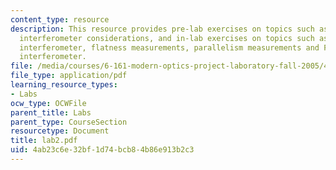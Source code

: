 ```yaml
---
content_type: resource
description: This resource provides pre-lab exercises on topics such as Michelson
  interferometer considerations, and in-lab exercises on topics such as Mach-Zehnder
  interferometer, flatness measurements, parallelism measurements and Fabry-Perot
  interferometer.
file: /media/courses/6-161-modern-optics-project-laboratory-fall-2005/4ab23c6e32bf1d74bcb84b86e913b2c3_lab2.pdf
file_type: application/pdf
learning_resource_types:
- Labs
ocw_type: OCWFile
parent_title: Labs
parent_type: CourseSection
resourcetype: Document
title: lab2.pdf
uid: 4ab23c6e-32bf-1d74-bcb8-4b86e913b2c3
---
```

